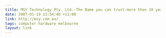 ```yaml
---
title: MSY Technology Pty. Ltd.-The Name you can trust-more than 10 years in computer industry
date: 2007-01-19 13:54:40 +11:00
link: http://msy.com.au/
tags: computer hardware melbourne
layout: link
---
```

